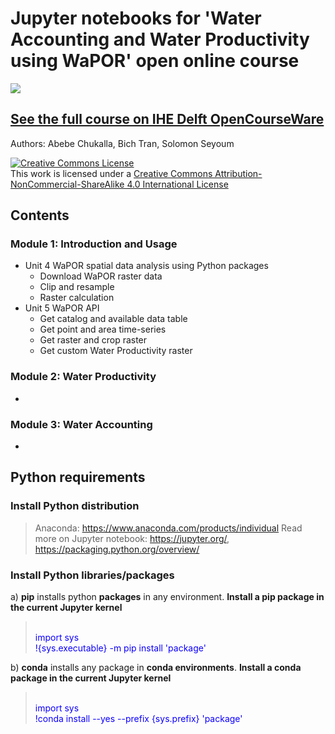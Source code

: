 # Jupyter notebooks for 'Water Accounting and Water Productivity using WaPOR' open online course
![](http://www.fao.org/typo3temp/pics/93f49ce381.jpg)
## [See the full course on IHE Delft OpenCourseWare](https://ocw.un-ihe.org/course/view.php?id=92&section=0)

Authors: Abebe Chukalla, Bich Tran, Solomon Seyoum

<html>
  <head>
    <a rel="license" href="http://creativecommons.org/licenses/by-nc-sa/4.0/"><img alt="Creative Commons License" style="border-width:0" src="https://i.creativecommons.org/l/by-nc-sa/4.0/88x31.png" /></a><br />This work is licensed under a <a rel="license" href="http://creativecommons.org/licenses/by-nc-sa/4.0/">Creative Commons Attribution-NonCommercial-ShareAlike 4.0 International License</a>
  </head>
</html>

## Contents

### Module 1: Introduction and Usage

- Unit 4 WaPOR spatial data analysis using Python packages
    * Download WaPOR raster data
    * Clip and resample
    * Raster calculation
- Unit 5 WaPOR API
    * Get catalog and available data table
    * Get point and area time-series
    * Get raster and crop raster
    * Get custom Water Productivity raster

### Module 2: Water Productivity
-

### Module 3: Water Accounting
-

## Python requirements
### Install Python distribution
>Anaconda: https://www.anaconda.com/products/individual
>Read more on Jupyter notebook: https://jupyter.org/, https://packaging.python.org/overview/
### Install Python libraries/packages
a) **pip** installs python **packages** in any environment. **Install a pip package in the current Jupyter kernel**
> <br/> <font color='#0d00ff'>import sys </font>
> <br/> <font color='#0d00ff'>!{sys.executable} -m pip install 'package' </font>

b) **conda** installs any package in **conda environments**. **Install a conda package in the current Jupyter kernel**
> <br/> <font color='#0d00ff'>import sys </font>
> <br/> <font color='#0d00ff'>!conda install --yes --prefix {sys.prefix} 'package' </font>
